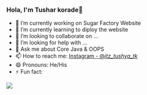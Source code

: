 ### Hola, I'm Tushar korade👋

- 🔭 I’m currently working on Sugar Factory Website
- 🌱 I’m currently learning to diploy the website
- 👯 I’m looking to collaborate on ...
- 🤔 I’m looking for help with ...
- 💬 Ask me about Core Java & OOPS
- 📫 How to reach me: [Instagram - @_itz_tushya_tk_](https://www.instagram.com/_itz_tushya_tk_/)
- 😄 Pronouns: He/His
- ⚡ Fun fact: 


<img src="https://github-readme-stats.vercel.app/api?username=KoradeTushar&&show_icons=true&title_color=00c4e2&icon_color=fad400&text_color=daf7dc&bg_color=151515">
